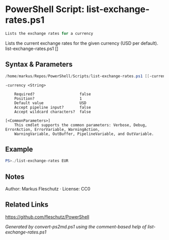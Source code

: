 # PowerShell Script: list-exchange-rates.ps1
```powershell
Lists the exchange rates for a currency
```

Lists the current exchange rates for the given currency (USD per default).
list-exchange-rates.ps1 [<currency>]

## Syntax & Parameters
```powershell
/home/markus/Repos/PowerShell/Scripts/list-exchange-rates.ps1 [[-currency] <String>] [<CommonParameters>]
```

```
-currency <String>
    
    Required?                    false
    Position?                    1
    Default value                USD
    Accept pipeline input?       false
    Accept wildcard characters?  false
```

```
[<CommonParameters>]
    This cmdlet supports the common parameters: Verbose, Debug, ErrorAction, ErrorVariable, WarningAction, 
    WarningVariable, OutBuffer, PipelineVariable, and OutVariable.
```

## Example
```powershell
PS>./list-exchange-rates EUR
```


## Notes
Author: Markus Fleschutz · License: CC0

## Related Links
https://github.com/fleschutz/PowerShell

*Generated by convert-ps2md.ps1 using the comment-based help of list-exchange-rates.ps1*
